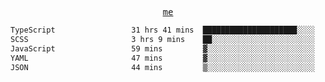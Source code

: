 <p align="center">
  <samp>
    <a href="https://yiwwhl.com">me</a>
  </samp>
</p>

<!--START_SECTION:waka-->

```txt
TypeScript                 31 hrs 41 mins  █████████████████████░░░░   84.03 %
SCSS                       3 hrs 9 mins    ██░░░░░░░░░░░░░░░░░░░░░░░   08.38 %
JavaScript                 59 mins         ▓░░░░░░░░░░░░░░░░░░░░░░░░   02.64 %
YAML                       47 mins         ▓░░░░░░░░░░░░░░░░░░░░░░░░   02.09 %
JSON                       44 mins         ▒░░░░░░░░░░░░░░░░░░░░░░░░   01.96 %
```

<!--END_SECTION:waka-->